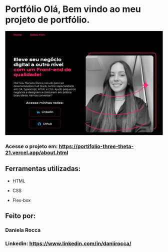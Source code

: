 # Portfólio Olá, Bem vindo ao meu projeto de portfólio.

![](https://raw.githubusercontent.com/daniirocca/portifolio/main/paginavisual.png)

### Acesse o projeto em: https://portifolio-three-theta-21.vercel.app/about.html

## Ferramentas utilizadas:

* HTML

* CSS

* Flex-box

## Feito por:

### Daniela Rocca

### Linkedin: https://www.linkedin.com/in/daniirocca/

